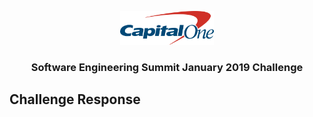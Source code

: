 <p align="center">
    <img src="img/capitalOneLogo.png" width="150">
  </a>

  <h3 align="center">Software Engineering Summit January 2019 Challenge</h3>
</p>

## Challenge Response

